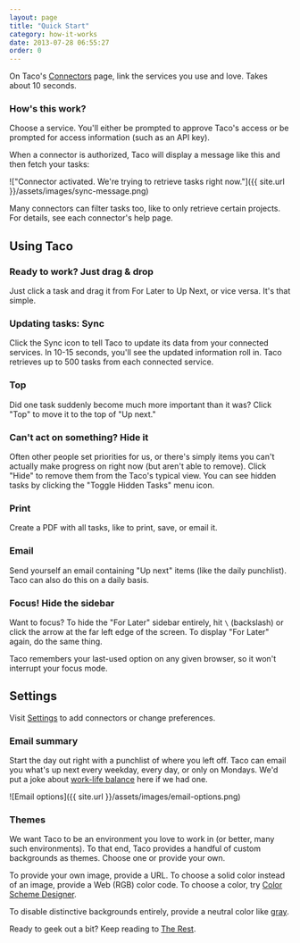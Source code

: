 ```yaml
---
layout: page
title: "Quick Start"
category: how-it-works
date: 2013-07-28 06:55:27
order: 0
---
```


On Taco's [Connectors][] page, link the services you use and love.
Takes about 10 seconds.

### How's this work?

Choose a service. You'll either be prompted to approve Taco's access or
be prompted for access information (such as an API key).

When a connector is authorized, Taco will display a message like this
and then fetch your tasks:

!["Connector activated. We're trying to retrieve tasks right now."]({{ site.url }}/assets/images/sync-message.png)

Many connectors can filter tasks too, like to only retrieve certain
projects. For details, see each connector's help page.


## Using Taco

### Ready to work? Just drag & drop

Just click a task and drag it from For Later to Up Next, or vice versa.
It's that simple.

### Updating tasks: Sync

Click the Sync icon to tell Taco to update its data from your connected
services. In 10-15 seconds, you'll see the updated information roll in.
Taco retrieves up to 500 tasks from each connected service.

### Top

Did one task suddenly become much more important than it was? Click
"Top" to move it to the top of "Up next."

### Can't act on something? Hide it

Often other people set priorities for us, or there's simply items you
can't actually make progress on right now (but aren't able to remove). 
Click "Hide" to remove them from the Taco's typical view. You can see
hidden tasks by clicking the "Toggle Hidden Tasks" menu icon.

### Print

Create a PDF with all tasks, like to print, save, or email it.

### Email

Send yourself an email containing "Up next" items (like the daily
punchlist). Taco can also do this on a daily basis.

### Focus! Hide the sidebar

Want to focus? To hide the "For Later" sidebar entirely, hit `\`
(backslash) or click the arrow at the far left edge of the screen. To
display "For Later" again, do the same thing.

Taco remembers your last-used option on any given browser, so it won't
interrupt your focus mode.


## Settings

Visit [Settings](https://tacoapp.com/connector) to add connectors or
change preferences.

### Email summary

Start the day out right with a punchlist of where you left off.  Taco
can email you what's up next every weekday, every day, or only on
Mondays. We'd put a joke about [work-life balance](http://en.wikipedia.org/wiki/Work%E2%80%93life_balance#Consequences_of_an_Imbalance)
here if we had one.

![Email options]({{ site.url }}/assets/images/email-options.png)

<a name="themes"></a>
### Themes

We want Taco to be an environment you love to work in (or better, many
such environments). To that end, Taco provides a handful of custom
backgrounds as themes. Choose one or provide your own.

To provide your own image, provide a URL. To choose a solid color
instead of an image, provide a Web (RGB) color code. To choose a color,
try [Color Scheme Designer](http://colorschemedesigner.com/). 

To disable distinctive backgrounds entirely, provide a neutral color
like [gray](https://tacoapp.com/tasks?bgcolor=444444).


Ready to geek out a bit? Keep reading to [The Rest](the-rest.html).

[Connectors]: https://tacoapp.com/connectors
